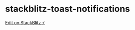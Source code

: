 # stackblitz-toast-notifications

[Edit on StackBlitz ⚡️](https://stackblitz.com/edit/stackblitz-starters-zkg25u)